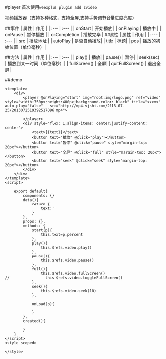 #player
首次使用```weexplus plugin add zvideo```

视频播放器（支持多种格式，支持全屏,支持手势调节音量进度亮度）

##事件
| 属性 | 作用 |
| :--- | :--- |
| onStart | 开始播放 |
| onPlaying | 播放中 |
| onPause | 暂停播放 |
| onCompletion | 播放完毕 |
##属性
| 属性 | 作用 |
| :--- | :--- |
| src | 播放地址 |
| autoPlay | 是否自动播放|
| title | 标题|
| pos | 播放的初始位置（单位毫秒）|

##方法
| 属性 | 作用 |
| :--- | :--- |
| play() | 播放|
| pause() | 暂停|
| seek(sec) | 播放到某一时间（单位毫秒）|
| fullScreen() | 全屏|
| quitFullScreen() | 退出全屏|

##demo
```
<template>
    <div>
        <player @onPlaying="start" img="root:img/logo.png" ref="video" style="width:750px;height:400px;background-color: black" title="xxxxx" auto-play="false"   src="http://mp4.vjshi.com/2013-07-25/2013072519392517096.mp4">

        </player>
        <div style="flex: 1;align-items: center;justify-content: center">
            <text>{{text}}</text>
            <button text="播放" @click="play"></button>
            <button text="暂停" @click="pause" style="margin-top: 20px"></button>
            <button text="全屏" @click="full" style="margin-top: 20px"></button>
            <button text="seek" @click="seek" style="margin-top: 20px"></button>
        </div>
    </div>
</template>
<script>

    export default{
        components: {},
        data(){
            return {
                text:''
            }
        },
        props: {},
        methods: {
            start(p){
                this.text=p.percent
            },
            play(){
                this.$refs.video.play()
            },
            pause(){
                this.$refs.video.pause()
            },
            full(){
                this.$refs.video.fullScreen()
//                this.$refs.video.toggleFullScreen()
            },
            seek(){
                this.$refs.video.seek(10)
            },
            
            onLoad(p){

            }
        },
        created(){

        }
    }
</script>
<style scoped>

</style>
```
